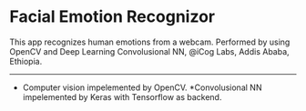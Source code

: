# Facial Emotion Recognizor
This app recognizes human emotions from a webcam. Performed by using OpenCV and Deep Learning Convolusional NN,
  @iCog Labs, Addis Ababa, Ethiopia.

---

* Computer vision impelemented by OpenCV.
*Convolusional NN impelemented by Keras with Tensorflow as backend.
